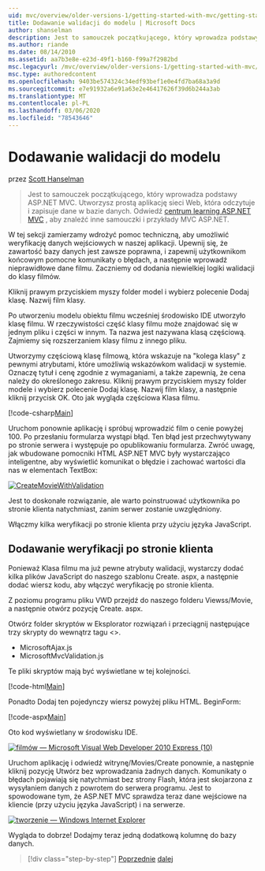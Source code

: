 ```yaml
---
uid: mvc/overview/older-versions-1/getting-started-with-mvc/getting-started-with-mvc-part7
title: Dodawanie walidacji do modelu | Microsoft Docs
author: shanselman
description: Jest to samouczek początkującego, który wprowadza podstawy ASP.NET MVC. Utwórz prostą aplikację sieci Web, która odczytuje i zapisuje dane w bazie danych.
ms.author: riande
ms.date: 08/14/2010
ms.assetid: aa7b3e8e-e23d-49f1-b160-f99a7f2982bd
msc.legacyurl: /mvc/overview/older-versions-1/getting-started-with-mvc/getting-started-with-mvc-part7
msc.type: authoredcontent
ms.openlocfilehash: 9403be574324c34edf93bef1e0e4fd7ba68a3a9d
ms.sourcegitcommit: e7e91932a6e91a63e2e46417626f39d6b244a3ab
ms.translationtype: MT
ms.contentlocale: pl-PL
ms.lasthandoff: 03/06/2020
ms.locfileid: "78543646"
---
```

# <a name="adding-validation-to-the-model"></a>Dodawanie walidacji do modelu

przez [Scott Hanselman](https://github.com/shanselman)

> Jest to samouczek początkującego, który wprowadza podstawy ASP.NET MVC. Utworzysz prostą aplikację sieci Web, która odczytuje i zapisuje dane w bazie danych. Odwiedź [centrum learning ASP.NET MVC](../../../index.md) , aby znaleźć inne samouczki i przykłady MVC ASP.NET.

W tej sekcji zamierzamy wdrożyć pomoc techniczną, aby umożliwić weryfikację danych wejściowych w naszej aplikacji. Upewnij się, że zawartość bazy danych jest zawsze poprawna, i zapewnij użytkownikom końcowym pomocne komunikaty o błędach, a następnie wprowadź nieprawidłowe dane filmu. Zaczniemy od dodania niewielkiej logiki walidacji do klasy filmów.

Kliknij prawym przyciskiem myszy folder model i wybierz polecenie Dodaj klasę. Nazwij film klasy.

Po utworzeniu modelu obiektu filmu wcześniej środowisko IDE utworzyło klasę filmu. W rzeczywistości część klasy filmu może znajdować się w jednym pliku i części w innym. Ta nazwa jest nazywana klasą częściową. Zajmiemy się rozszerzaniem klasy filmu z innego pliku.

Utworzymy częściową klasę filmową, która wskazuje na "kolega klasy" z pewnymi atrybutami, które umożliwią wskazówkom walidacji w systemie. Oznaczę tytuł i cenę zgodnie z wymaganiami, a także zapewnią, że cena należy do określonego zakresu. Kliknij prawym przyciskiem myszy folder modele i wybierz polecenie Dodaj klasę. Nazwij film klasy, a następnie kliknij przycisk OK. Oto jak wygląda częściowa Klasa filmu.

[!code-csharp[Main](getting-started-with-mvc-part7/samples/sample1.cs)]

Uruchom ponownie aplikację i spróbuj wprowadzić film o cenie powyżej 100. Po przesłaniu formularza wystąpi błąd. Ten błąd jest przechwytywany po stronie serwera i występuje po opublikowaniu formularza. Zwróć uwagę, jak wbudowane pomocniki HTML ASP.NET MVC były wystarczająco inteligentne, aby wyświetlić komunikat o błędzie i zachować wartości dla nas w elementach TextBox:

[![CreateMovieWithValidation](getting-started-with-mvc-part7/_static/image2.png)](getting-started-with-mvc-part7/_static/image1.png)

Jest to doskonałe rozwiązanie, ale warto poinstruować użytkownika po stronie klienta natychmiast, zanim serwer zostanie uwzględniony.

Włączmy kilka weryfikacji po stronie klienta przy użyciu języka JavaScript.

## <a name="adding-client-side-validation"></a>Dodawanie weryfikacji po stronie klienta

Ponieważ Klasa filmu ma już pewne atrybuty walidacji, wystarczy dodać kilka plików JavaScript do naszego szablonu Create. aspx, a następnie dodać wiersz kodu, aby włączyć weryfikację po stronie klienta.

Z poziomu programu pliku VWD przejdź do naszego folderu Viewss/Movie, a następnie otwórz pozycję Create. aspx.

Otwórz folder skryptów w Eksplorator rozwiązań i przeciągnij następujące trzy skrypty do wewnątrz tagu &lt;&gt;.

- MicrosoftAjax.js
- MicrosoftMvcValidation.js

Te pliki skryptów mają być wyświetlane w tej kolejności.

[!code-html[Main](getting-started-with-mvc-part7/samples/sample2.html)]

Ponadto Dodaj ten pojedynczy wiersz powyżej pliku HTML. BeginForm:

[!code-aspx[Main](getting-started-with-mvc-part7/samples/sample3.aspx)]

Oto kod wyświetlany w środowisku IDE.

[![filmów — Microsoft Visual Web Developer 2010 Express (10)](getting-started-with-mvc-part7/_static/image4.png)](getting-started-with-mvc-part7/_static/image3.png)

Uruchom aplikację i odwiedź witrynę/Movies/Create ponownie, a następnie kliknij pozycję Utwórz bez wprowadzania żadnych danych. Komunikaty o błędach pojawiają się natychmiast bez strony Flash, która jest skojarzona z wysyłaniem danych z powrotem do serwera programu. Jest to spowodowane tym, że ASP.NET MVC sprawdza teraz dane wejściowe na kliencie (przy użyciu języka JavaScript) i na serwerze.

[![tworzenie — Windows Internet Explorer](getting-started-with-mvc-part7/_static/image6.png)](getting-started-with-mvc-part7/_static/image5.png)

Wygląda to dobrze! Dodajmy teraz jedną dodatkową kolumnę do bazy danych.

> [!div class="step-by-step"]
> [Poprzednie](getting-started-with-mvc-part6.md)
> [dalej](getting-started-with-mvc-part8.md)
